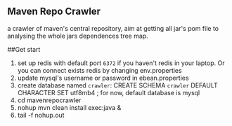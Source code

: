 Maven Repo Crawler
---
a crawler of maven's central repository, aim at getting all jar's pom file
 to analysing the whole jars dependences tree map.
 
##Get start
1. set up redis with default port `6372` if you haven't redis in your laptop. Or you can connect exists redis by changing env.properties
1. update mysql's username or password in ebean.properties 
1. create database named `crawler`: CREATE SCHEMA `crawler` DEFAULT CHARACTER SET utf8mb4 ; for now, default database is mysql
1. cd mavenrepocrawler
1. nohup mvn clean install exec:java &
1. tail -f nohup.out